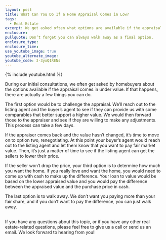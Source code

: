 ```yaml
---
layout: post
title: What Can You Do If a Home Appraisal Comes in Low?
tags:
  - Real Estate
excerpt: We get asked often what options are available if the appraisal for a home comes in low. There are actually a few things we can do to remedy that situation.
enclosure:
pullquote: Don’t forget you can always walk away as a final option.
enclosure_type:
enclosure_time:
use_youtube_image: true
youtube_alternate_image:
youtube_code: 3-3yxQ1RENs
---
```



{% include youtube.html %}

During our initial consultations, we often get asked by homebuyers about the options available if the appraisal comes in under value. If that happens, there are actually a few things you can do.

The first option would be to challenge the appraisal. We’ll reach out to the listing agent and the buyer’s agent to see if they can provide us with some comparables that better support a higher value. We would then forward those to the appraiser and see if they are willing to make any adjustments. This process can take a few days.

If the appraiser comes back and the value hasn’t changed, it’s time to move on to option two, renegotiating. At this point your buyer’s agent would reach out to the listing agent and let them know that you want to pay fair market value. Then, it’s just a matter of time to see if the listing agent can get the sellers to lower their price.

If the seller won’t drop the price, your third option is to determine how much you want the home. If you really love and want the home, you would need to come up with cash to make up the difference. Your loan to value would be based on the lower appraised value and you would pay the difference between the appraised value and the purchase price in cash.

The last option is to walk away. We don’t want you paying more than your fair share, and if you don’t want to pay the difference, you can just walk away.

<br>If you have any questions about this topic, or if you have any other real estate-related questions, please feel free to give us a call or send us an email. We look forward to hearing from you!